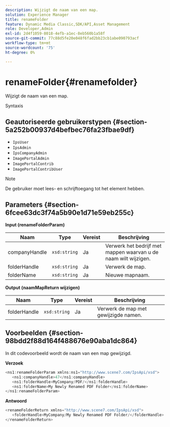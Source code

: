 ```yaml
---
description: Wijzigt de naam van een map.
solution: Experience Manager
title: renameFolder
feature: Dynamic Media Classic,SDK/API,Asset Management
role: Developer,Admin
exl-id: 2d4f1059-8018-4efb-a1ec-8eb560b1a58f
source-git-commit: 77c88d5fe20e048f6fad2bb23cb1abe090793acf
workflow-type: tm+mt
source-wordcount: '75'
ht-degree: 0%

---
```


# renameFolder{#renamefolder}

Wijzigt de naam van een map.

Syntaxis

## Geautoriseerde gebruikerstypen {#section-5a252b00937d4befbec76fa23fbae9df}

* `IpsUser`
* `IpsAdmin`
* `IpsCompanyAdmin`
* `ImagePortalAdmin`
* `ImagePortalContrib`
* `ImagePortalContribUser`

>[!NOTE]
>
>De gebruiker moet lees- en schrijftoegang tot het element hebben.

## Parameters {#section-6fcee63dc3f74a5b90e1d71e59eb255c}

**Input (renameFolderParam)**

| Naam | Type | Vereist | Beschrijving |
|---|---|---|---|
| companyHandle | `xsd:string` | Ja | Verwerk het bedrijf met mappen waarvan u de naam wilt wijzigen. |
| folderHandle | `xsd:string` | Ja | Verwerk de map. |
| folderName | `xsd:string` | Ja | Nieuwe mapnaam. |

**Output (naamMapReturn wijzigen)**

| Naam | Type | Vereist | Beschrijving |
|---|---|---|---|
| folderHandle | `xsd:string` | Ja | Verwerk de map met gewijzigde namen. |

## Voorbeelden {#section-98bdd2f88d164f488676e90aba1dc864}

In dit codevoorbeeld wordt de naam van een map gewijzigd.

**Verzoek**

```java
<ns1:renameFolderParam xmlns:ns1="http://www.scene7.com/IpsApi/xsd">
   <ns1:companyHandle>47</ns1:companyHandle>
   <ns1:folderHandle>MyCompany/PDF/</ns1:folderHandle>
   <ns1:folderName>My Newly Renamed PDF Folder</ns1:folderName>
</ns1:renameFolderParam>
```

**Antwoord**

```java
<renameFolderReturn xmlns="http://www.scene7.com/IpsApi/xsd">
   <folderHandle>MyCompany/My Newly Renamed PDF Folder/</folderHandle>
</renameFolderReturn>
```
